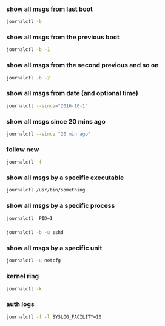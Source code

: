 ### show all msgs from last boot
```bash
journalctl -b
```

### show all msgs from the previous boot
```bash
journalctl -b -1
```

### show all msgs from the second previous and so on
```bash
journalctl -b -2
```

### show all msgs from date (and optional time)
```bash
journalctl --since="2016-10-1"
```

### show all msgs since 20 mins ago
```bash
journalctl --since "20 min ago"
```

### follow new
```bash
journalctl -f
```

### show all msgs by a specific executable
```bash
journalctl /usr/bin/something
```

### show all msgs by a specific process
```bash
journalctl _PID=1
```

### 
```bash
journalctl -b -u sshd
```

### show all msgs by a specific unit
```bash
journalctl -u netcfg
```

### kernel ring
```bash
journalctl -k
```

### auth logs
```bash
journalctl -f -l SYSLOG_FACILITY=10
```


